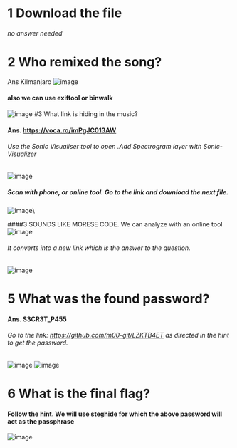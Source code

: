 # 1 Download the file
###### no answer needed
# 2 Who remixed the song?
Ans Kilmanjaro
![image](https://user-images.githubusercontent.com/60177793/97991828-f04b4080-1e07-11eb-9c39-325f3f4e7735.png)

#### also we can use exiftool or binwalk

![image](https://user-images.githubusercontent.com/60177793/97986973-89765900-1e00-11eb-967e-0fd718493827.png)
#3 What link is hiding in the music?
#### Ans. https://voca.ro/imPgJC013AW
###### Use the Sonic Visualiser tool to open .Add Spectrogram layer with Sonic-Visualizer
![image](https://user-images.githubusercontent.com/60177793/97988047-559c3300-1e02-11eb-8fb7-ab86eced0e46.png)
##### Scan with phone, or online tool. Go to the link and download the next file.
![image](https://user-images.githubusercontent.com/60177793/97988096-706ea780-1e02-11eb-933f-6f3aff0eb265.png)\

####3 SOUNDS LIKE MORESE CODE.  We can analyze with an online tool
![image](https://user-images.githubusercontent.com/60177793/97991272-3eac0f80-1e07-11eb-9d2d-2b20b9a48e8d.png)

######  It converts into a new link which is the answer to the question.
![image](https://user-images.githubusercontent.com/60177793/97989816-17544300-1e05-11eb-8679-ef8e12d6010a.png)

# 5 What was the found password?
#### Ans. S3CR3T_P455
###### Go to the link: https://github.com/m00-git/LZKTB4ET as directed in the hint to get the password.
![image](https://user-images.githubusercontent.com/60177793/97989770-03a8dc80-1e05-11eb-8251-b0b8a5619662.png)
![image](https://user-images.githubusercontent.com/60177793/97989935-4074d380-1e05-11eb-9395-c6c38af71f5d.png)

# 6 What is the final flag?
#### Follow the hint. We will use steghide for which the above password will act as the passphrase
![image](https://user-images.githubusercontent.com/60177793/97990870-9433ec80-1e06-11eb-8c33-c611bedd3267.png)








